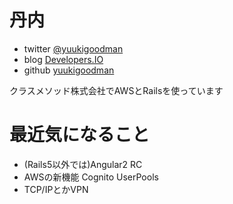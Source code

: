 # 丹内
- twitter [@yuukigoodman](https://twitter.com/yuukigoodman)
- blog [Developers.IO](http://dev.classmethod.jp/author/tannai-yuki/)
- github [yuukigoodman](https://github.com/yuukigoodman)

クラスメソッド株式会社でAWSとRailsを使っています

# 最近気になること
- (Rails5以外では)Angular2 RC
- AWSの新機能 Cognito UserPools
- TCP/IPとかVPN
